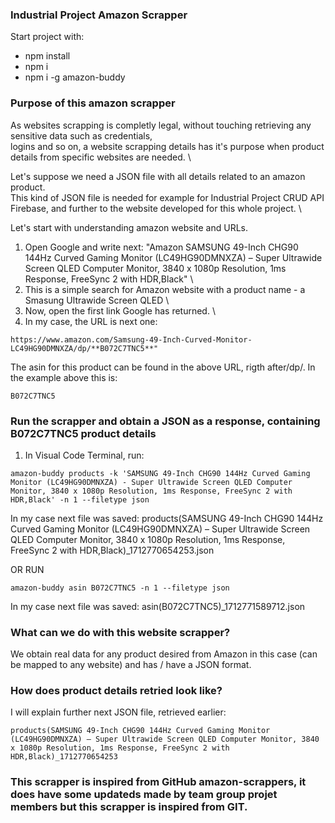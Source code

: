 ### Industrial Project Amazon Scrapper
Start project with: 
<ul>
<li>npm install</li>
<li>npm i</li>
<li>npm i -g amazon-buddy</li>
</ul>

### Purpose of this amazon scrapper
As websites scrapping is completly legal, without touching  retrieving any sensitive data such as credentials, \
logins  and so on, a website scrapping details has it's purpose when product details from specific websites are needed. \

Let's suppose we need a JSON file with all details related to an amazon product. \
This kind of JSON file is needed for example for Industrial Project CRUD API Firebase, and further to the website developed for this whole project. \

Let's start with understanding amazon website and URLs. 
1. Open Google and write next: "Amazon SAMSUNG 49-Inch CHG90 144Hz Curved Gaming Monitor (LC49HG90DMNXZA) – Super Ultrawide Screen QLED Computer Monitor, 3840 x 1080p Resolution, 1ms Response, FreeSync 2 with HDR,Black" \
2. This is a simple search for Amazon website with a product name - a Smasung Ultrawide Screen QLED \
3. Now, open the first link Google has returned. \
4. In my case, the URL is next one: 
```
https://www.amazon.com/Samsung-49-Inch-Curved-Monitor-LC49HG90DMNXZA/dp/**B072C7TNC5**"
```
The asin for this product can be found in the above URL, rigth after/dp/. 
In the example above this is:
```
B072C7TNC5
```
### Run the scrapper and obtain a JSON as a response, containing B072C7TNC5 product details
1. In Visual Code Terminal, run:
```
amazon-buddy products -k 'SAMSUNG 49-Inch CHG90 144Hz Curved Gaming Monitor (LC49HG90DMNXZA) - Super Ultrawide Screen QLED Computer Monitor, 3840 x 1080p Resolution, 1ms Response, FreeSync 2 with HDR,Black' -n 1 --filetype json
```
In my case next file was saved: products(SAMSUNG 49-Inch CHG90 144Hz Curved Gaming Monitor (LC49HG90DMNXZA) – Super Ultrawide Screen QLED Computer Monitor, 3840 x 1080p Resolution, 1ms Response, FreeSync 2 with HDR,Black)_1712770654253.json

OR RUN
```
amazon-buddy asin B072C7TNC5 -n 1 --filetype json
```
In my case next file was saved: asin(B072C7TNC5)_1712771589712.json


### What can we do with this website scrapper?
We obtain real data for any product desired from Amazon in this case (can be mapped to any website) and has / have a JSON format.

### How does product details retried look like?
I will explain further next JSON file, retrieved earlier:
```
products(SAMSUNG 49-Inch CHG90 144Hz Curved Gaming Monitor (LC49HG90DMNXZA) – Super Ultrawide Screen QLED Computer Monitor, 3840 x 1080p Resolution, 1ms Response, FreeSync 2 with HDR,Black)_1712770654253
```



### This scrapper is inspired from GitHub amazon-scrappers, it does have some updateds made by team group projet members but this scrapper is inspired from GIT.
